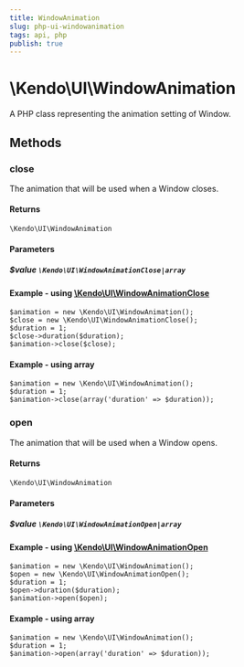 ```yaml
---
title: WindowAnimation
slug: php-ui-windowanimation
tags: api, php
publish: true
---
```


# \Kendo\UI\WindowAnimation

A PHP class representing the animation setting of Window.


## Methods

### close

The animation that will be used when a Window closes.

#### Returns
`\Kendo\UI\WindowAnimation`

#### Parameters

##### $value `\Kendo\UI\WindowAnimationClose|array`


#### Example - using [\Kendo\UI\WindowAnimationClose](/api/wrappers/php/Kendo/UI/WindowAnimationClose)

    $animation = new \Kendo\UI\WindowAnimation();
    $close = new \Kendo\UI\WindowAnimationClose();
    $duration = 1;
    $close->duration($duration);
    $animation->close($close);

#### Example - using array

    $animation = new \Kendo\UI\WindowAnimation();
    $duration = 1;
    $animation->close(array('duration' => $duration));

### open

The animation that will be used when a Window opens.

#### Returns
`\Kendo\UI\WindowAnimation`

#### Parameters

##### $value `\Kendo\UI\WindowAnimationOpen|array`


#### Example - using [\Kendo\UI\WindowAnimationOpen](/api/wrappers/php/Kendo/UI/WindowAnimationOpen)

    $animation = new \Kendo\UI\WindowAnimation();
    $open = new \Kendo\UI\WindowAnimationOpen();
    $duration = 1;
    $open->duration($duration);
    $animation->open($open);

#### Example - using array

    $animation = new \Kendo\UI\WindowAnimation();
    $duration = 1;
    $animation->open(array('duration' => $duration));

